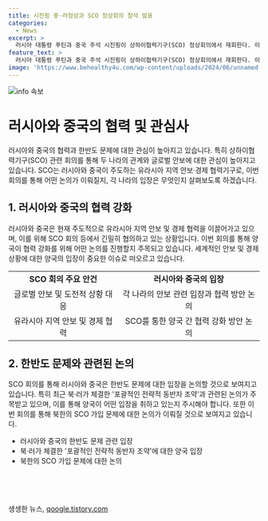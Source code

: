 ```yaml
---
title: 시진핑 중·러정상과 SCO 정상회의 참석 발표
categories:
  - News
excerpt: >
  러시아 대통령 푸틴과 중국 주석 시진핑이 상하이협력기구(SCO) 정상회의에서 재회한다. 이번 회의에서는 안보와 한반도 문제가 중요하게 논의될 것으로 예상되며, 푸틴이 북한의 SCO 가입 문제를 제기할 가능성도 있다. 특히, 러시아와 미국이 주도하는 국제안보협의체가 7월에 각각 개최될 예정이며, 북·러가 체결한 포괄적인 전략적 동반자 조약에 대한 후속 대응도 관심을 끌고 있다. 중국의 속내와 관련해서도 이목이 집중되고 있다. (150자)
feature_text: >
  러시아 대통령 푸틴과 중국 주석 시진핑이 상하이협력기구(SCO) 정상회의에서 재회한다. 이번 회의에서는 안보와 한반도 문제가 중요하게 논의될 것으로 예상되며, 푸틴이 북한의 SCO 가입 문제를 제기할 가능성도 있다. 특히, 러시아와 미국이 주도하는 국제안보협의체가 7월에 각각 개최될 예정이며, 북·러가 체결한 포괄적인 전략적 동반자 조약에 대한 후속 대응도 관심을 끌고 있다. 중국의 속내와 관련해서도 이목이 집중되고 있다. (150자)
image: 'https://www.behealthy4u.com/wp-content/uploads/2024/06/unnamed-file.png'
---
```


<p><img src="https://www.behealthy4u.com/wp-content/uploads/2024/06/unnamed-file.png" alt="info 속보" /></p>

<h1 data-ke-size="size26">러시아와 중국의 협력 및 관심사</h1>

<p data-ke-size="size16">러시아와 중국의 협력과 한반도 문제에 대한 관심이 높아지고 있습니다. 특히 상하이협력기구(SCO) 관련 회의를 통해 두 나라의 관계와 글로벌 안보에 대한 관심이 높아지고 있습니다. SCO는 러시아와 중국이 주도하는 유라시아 지역 안보·경제 협력기구로, 이번 회의를 통해 어떤 논의가 이뤄질지, 각 나라의 입장은 무엇인지 살펴보도록 하겠습니다.</p>

<h2 data-ke-size="size24">1. 러시아와 중국의 협력 강화</h2>

<p data-ke-size="size16">러시아와 중국은 현재 주도적으로 유라시아 지역 안보 및 경제 협력을 이끌어가고 있으며, 이를 위해 SCO 회의 등에서 긴밀히 협의하고 있는 상황입니다. 이번 회의를 통해 양국이 협력 강화를 위해 어떤 논의를 진행할지 주목되고 있습니다. 세계적인 안보 및 경제 상황에 대한 양국의 입장이 중요한 이슈로 떠오르고 있습니다.</p>

<table>
    <tr>
        <td style="text-align: center; height: 17px;"><b>SCO 회의 주요 안건</b></td>
        <td style="text-align: center; height: 17px;"><b>러시아와 중국의 입장</b></td>
    </tr>
    <tr>
        <td style="text-align: center; height: 17px;">글로벌 안보 및 도전적 상황 대응</td>
        <td style="text-align: center; height: 17px;">각 나라의 안보 관련 입장과 협력 방안 논의</td>
    </tr>
    <tr>
        <td style="text-align: center; height: 17px;">유라시아 지역 안보 및 경제 협력</td>
        <td style="text-align: center; height: 17px;">SCO를 통한 양국 간 협력 강화 방안 논의</td>
    </tr>
</table>

<h2 data-ke-size="size24">2. 한반도 문제와 관련된 논의</h2>

<p data-ke-size="size16">SCO 회의를 통해 러시아와 중국은 한반도 문제에 대한 입장을 논의할 것으로 보여지고 있습니다. 특히 최근 북·러가 체결한 '포괄적인 전략적 동반자 조약'과 관련된 논의가 주목받고 있으며, 이를 통해 양국이 어떤 입장을 취하고 있는지 주시해야 합니다. 또한 이번 회의를 통해 북한의 SCO 가입 문제에 대한 논의가 이뤄질 것으로 보여지고 있습니다.</p>

<ul>
    <li>러시아와 중국의 한반도 문제 관련 입장</li>
    <li>북·러가 체결한 '포괄적인 전략적 동반자 조약'에 대한 양국 입장</li>
    <li>북한의 SCO 가입 문제에 대한 논의</li>
</ul>

<p data-ke-size="size16">&nbsp;</p>

<p data-ke-size="size16">&nbsp;</p>
생생한 뉴스, <a href="https://qoogle.tistory.com" rel="dofollow">qoogle.tistory.com</a>


